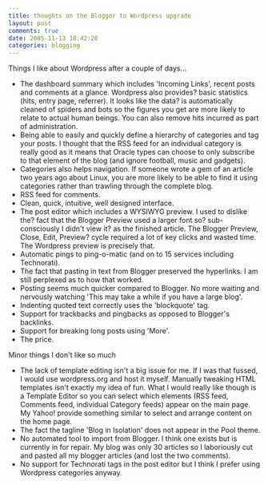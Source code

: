 ```yaml
---
title: thoughts on the Blogger to Wordpress upgrade
layout: post
comments: true
date: 2005-11-13 18:42:20
categories: blogging
---
```

Things I like about Wordpress after a couple of days...

-   The dashboard summary which includes 'Incoming Links', recent posts
    and comments at a glance. Wordpress also provides? basic statistics
    (hits, entry page, referrer). It looks like the data? is
    automatically cleaned of spiders and bots so the figures you get are
    more likely to relate to actual human beings. You can also remove
    hits incurred as part of administration.
-   Being able to easily and quickly define a hierarchy of categories
    and tag your posts. I thought that the RSS feed for an individual
    category is really good as it means that Oracle types can choose to
    only subscribe to that element of the blog (and ignore football,
    music and gadgets).
-   Categories also helps navigation. If someone wrote a gem of an
    article two years ago about Linux, you are more likely to be able to
    find it using categories rather than trawling through the complete
    blog.
-   RSS feed for comments.
-   Clean, quick, intuitive, well designed interface.
-   The post editor which includes a WYSIWYG preview. I used to dislike
    the? fact that the Blogger Preview used a larger font so?
    sub-consciously I didn't view it? as the finished article. The
    Blogger Preview, Close, Edit, Preview? cycle required a lot of key
    clicks and wasted time. The Wordpress preview is precisely that.
-   Automatic pings to ping-o-matic (and on to 15 services including
    Technorati).
-   The fact that pasting in text from Blogger preserved the hyperlinks.
    I am still perplexed as to how that worked.
-   Posting seems much quicker compared to Blogger. No more waiting and
    nervously watching 'This may take a while if you have a large blog'.
-   Indenting quoted text correctly uses the 'blockquote' tag.
-   Support for trackbacks and pingbacks as opposed to Blogger's
    backlinks.
-   Support for breaking long posts using 'More'.
-   The price.

Minor things I don't like so much

-   The lack of template editing isn't a big issue for me. If I was that
    fussed, I would use wordpress.org and host it myself. Manually
    tweaking HTML templates isn't exactly my idea of fun. What I would
    really like though is a Template Editor so you can select which
    elements (RSS feed, Comments feed, individual Category feeds) appear
    on the main page. My Yahoo! provide something similar to select and
    arrange content on the home page.
-   The fact the tagline 'Blog in Isolation' does not appear in the Pool
    theme.
-   No automated tool to import from Blogger. I think one exists but is
    currently in for repair. My blog was only 30 articles so I
    laboriously cut and pasted all my blogger articles (and lost the two
    comments).
-   No support for Technorati tags in the post editor but I think I
    prefer using Wordpress categories anyway.
